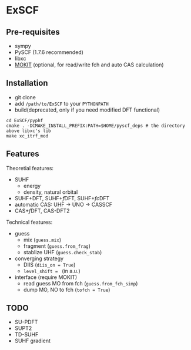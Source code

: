 # ExSCF
## Pre-requisites
* sympy
* PySCF (1.7.6 recommended)
* libxc
* [MOKIT](https://gitlab.com/jxzou/mokit) (optional, for read/write fch and auto CAS calculation)

## Installation
* git clone
* add `/path/to/ExSCF` to your `PYTHONPATH`
* build(deprecated, only if you need modified DFT functional)
```
cd ExSCF/pyphf
cmake . -DCMAKE_INSTALL_PREFIX:PATH=$HOME/pyscf_deps # the directory above libxc's lib
make xc_itrf_mod
```

## Features
Theoretial features:
* SUHF
  + energy
  + density, natural orbital
* SUHF+DFT, SUHF+*f*DFT, SUHF+*fc*DFT
* automatic CAS: UHF -> UNO -> CASSCF
* CAS+*f*DFT, CAS-DFT2

Technical features:
* guess
  + mix (`guess.mix`)
  + fragment (`guess.from_frag`)
  + stablize UHF (`guess.check_stab`)
* converging strategy
  + DIIS (`diis_on = True`)
  + `level_shift = ` (in a.u.)
* interface (require MOKIT)
  + read guess MO from fch (`guess.from_fch_simp`)
  + dump MO, NO to fch (`tofch = True`)

## TODO
* SU-PDFT
* SUPT2
* TD-SUHF
* SUHF gradient